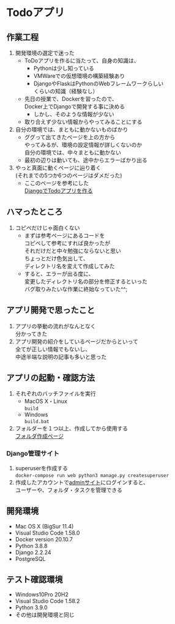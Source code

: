 # Todoアプリ
## 作業工程
1. 開発環境の選定で迷った
    - ToDoアプリを作るに当たって、自身の知識は、
       - Pythonは少し知っている
       - VMWareでの仮想環境の構築経験あり
       - DjangoやFlaskはPythonのWebフレームワークらしい\
       くらいの知識（経験なし）
    - 先日の授業で、Dockerを習ったので、\
    Docker上でDjangoで開発する事に決める
        - しかし、そのような情報が少ない
    - 取り合えず少ない情報からやってみることにする
2. 自分の環境では、まともに動かないものばかり
    - ググって出てきたページを上の方から\
    やってみるが、環境の設定情報が詳しくないのか\
    自分の環境では、中々まともに動かない
    - 最初の辺りは動いても、途中からエラーばかり出る
3. やっと真面に動くページに辿り着く\
(それまでの5つか6つのページはダメだった)
    - ここのページを参考にした\
    [DjangoでTodoアプリを作る](https://qiita.com/takos/items/b9ba0b60c6f71b428aac)


## ハマったところ
1. コピペだけじゃ面白くない
    - まずは参考ページにあるコードを\
    コピペして参考にすれば良かったが\
    それだけだと中々勉強にならないと思い\
    ちょっとだけ色気出して、\
    ディレクトリ名を変えて作成してみた
    - すると、エラーが出る度に、\
    変更したディレクトリ名の部分を修正するといった\
    バグ取りみたいな作業に終始なっていた^^;

## アプリ開発で思ったこと
1. アプリの挙動の流れがなんとなく\
    分かってきた
2. アプリ開発の紹介をしているページだからといって\
    全てが正しい情報でもないし、\
    中途半端な説明の記事も多いと思った

## アプリの起動・確認方法
1. それぞれのバッチファイルを実行
    - MacOS X・Linux\
    ``` build ```
    - Windows\
    ``` build.bat ```
1. フォルダーを１つ以上、作成してから使用する\
[フォルダ作成ページ](http://localhost:8000/folders/create)

### Django管理サイト
1. superuserを作成する\
```docker-compose run web python3 manage.py createsuperuser```
1. 作成したアカウントで[adminサイト](http://localhost:8000/admin/)にログインすると、\
ユーザーや、フォルダ・タスクを管理できる

## 開発環境
- Mac OS X (BigSur 11.4)
- Visual Studio Code 1.58.0
- Docker version 20.10.7
- Python 3.8.8
- Django 2.2.24
- PostgreSQL

## テスト確認環境
- Windows10Pro 20H2
- Visual Studio Code 1.58.2
- Python 3.9.0
- その他は開発環境と同じ


